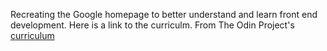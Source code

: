 Recreating the Google homepage to better understand and learn front end development. Here is a link to the curriculm.
From The Odin Project's [curriculum](http://www.theodinproject.com/courses/web-development-101/lessons/html-css)
